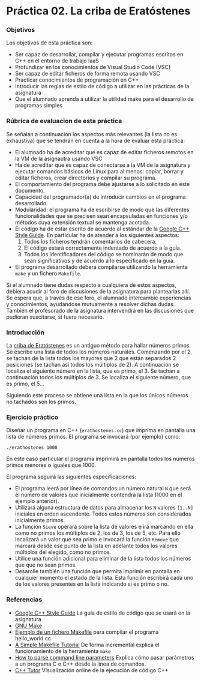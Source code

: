 # Práctica 02. La criba de Eratóstenes

### Objetivos
Los objetivos de esta práctica son: 

* Ser capaz de desarrollar, compilar y ejecutar programas escritos en C++ en el entorno de trabajo IaaS
* Profundizar en los conocimientos de Visual Studio Code (VSC)
* Ser capaz de editar ficheros de forma remota usando VSC
* Practicar conocimientos de programación en C++
* Introducir las reglas de estilo de código a utilizar en las prácticas de la asignatura
* Que el alumnado aprenda a utilizar la utilidad make para el desarrollo de programas simples

### Rúbrica de evaluacion de esta práctica
Se señalan a continuación los aspectos más relevantes (la lista no es exhaustiva)
que se tendrán en cuenta a la hora de evaluar esta práctica:

* El alumnado ha de acreditar que es capaz de editar ficheros remotos en la VM de la asignautra usando VSC
* Ha de acreditar que es capaz de conectarse a la VM de la asignatura y ejecutar comandos
básicos de Linux para al menos: copiar, borrar y editar ficheros, crear directorios y compilar su programa.
* El comportamiento del programa debe ajustarse a lo solicitado en este documento.
* Capacidad del programador(a) de introducir cambios en el programa desarrollado.
* Modularidad: el programa ha de escribirse de modo que las diferentes funcionalidades
que se precisen sean encapsuladas en funciones y/o métodos cuya extensión textual se mantenga acotada.
* El código ha de estar escrito de acuerdo al estándar de la [Google C++ Style Guide](https://google.github.io/styleguide/cppguide.html).
En particular ha de atender a los siguientes aspectos:
    1. Todos los ficheros tendrán comentarios de cabecera.
    2. El código estará correctamente indentado de acuerdo a la guía.
    3. Todos los identificadores del código se nominarán de modo que sean significativos y de acuerdo a lo especificado en la guía.
* El programa desarrollado deberá compilarse utilizando la herramienta `make` y un fichero `Makefile`.

Si el alumnado tiene dudas respecto a cualquiera de estos aspectos, debiera acudir al
foro de discusiones de la asignatura para plantearlas allı́. 
Se espera que, a través de ese foro, el alumnado intercambie experiencias y conocimientos, ayudándose mutuamente
a resolver dichas dudas. 
También el profesorado de la asignatura intervendrá en las discusiones que pudieran suscitarse, si fuera necesario.
    
### Introducción
La [criba de Eratóstenes](https://en.wikipedia.org/wiki/Sieve_of_Eratosthenes) es un antiguo método para hallar números primos. 
Se escribe una lista de todos los números naturales. 
Comenzando por el 2, se tachan de la lista todos los mayores que 2 que están separados 2 posiciones (se tachan así todos los múltiplos de 2). 
A continuación se localiza el siguiente número en la lista, que es primo, el 3. 
Se tachan a continuación todos los múltiplos de 3. 
Se localiza el siguiente número, que es primo, el 5...

Siguiendo este proceso se obtiene una lista en la que los únicos números no tachados son los primos.

### Ejercicio práctico
Diseñar un programa en C++ (`erathostenes.cc`) que imprima en pantalla una lista de números primos.
El programa se invocará (por ejemplo) como:

`./erathostenes 1000`

En este caso particular el programa imprimirá en pantalla todos los números primos menores o iguales que 1000.

El programa seguirá las siguientes especificaciones:

* El programa leerá por línea de comandos un número natural `N` que será el número de valores que inicialmente
  contendrá la lista (1000 en el ejemplo anterior).
* Utilizará alguna estructura de datos para almacenar los `N` valores `[1..N]` iniciales en orden ascendente. 
  Todos estos números son considerados inicialmente primos.
* La función `Sieve` operará sobre la lista de valores e irá marcando en ella como no primos los múltiplos de
  2, los de 3, los de 5, etc. 
	Para ello localizará un valor que sea primo e invocará la función `Remove` que marcará desde ese punto de
	la lista en adelante todos los valores múltiplos del elegido, como no primos.
* Utilice una función adicional para eliminar de la lista todos los números que que no sean primos.
* Desarolle también una función que permita imprimir en pantalla en cualquier momento el estado de la lista. 
  Esta función escribirá cada uno de los valores presentes en la lista indicando si es primo o no.


### Referencias
* [Google C++ Style Guide](https://google.github.io/styleguide/cppguide.html) La guía de estilo de código que
  se usará en la asignatura
* [GNU Make](https://www.gnu.org/software/make/)
* [Ejemplo de un fichero Makefile](https://github.com/fsande/IB-class-code-examples/blob/master/IntroductionToC%2B%2B/Makefile) para compilar el programa hello_world.cc
* [A Simple Makefile Tutorial](https://cs.colby.edu/maxwell/courses/tutorials/maketutor/) De forma incremental
  explica el funcionamiento de la herramienta `make`
* [How to parse command line parameters](http://www.cplusplus.com/articles/DEN36Up4/) Explica cómo pasar parámetros a un programa C o C++ desde la línea de comandos.
* [C++ Tutor](http://pythontutor.com/cpp.html#mode=display) Visualización online de la ejecución de código C++


